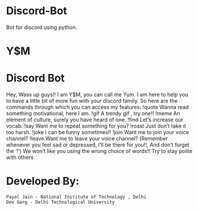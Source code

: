 # Discord-Bot
Bot for discord using python.

# Y$M
# Discord Bot
Hey, Wass up guys!! I am Y$M, you can call me Yum. I am here to help you to have a little bit of more fun with your discord family. So here are the commands through which you can access my features:
!quote
Wanna read something motivational, here I am.
!gif <type>
A trendy gif , try one!!
!meme
An element of culture, surely you have heard of one.
!find <word>
Let’s increase our vocab.
!say <message>
Want me to repeat something for you?
!roast
Just don’t take it too harsh.
!joke
I can be funny sometimes!!
!join
Want me to join your voice channel?
!leave
Want me to leave your voice channel?
(Remember whenever you feel sad or depressed, I’ll be there for you!!, And don’t forget the ‘!’)
We won’t like you using the wrong choice of words!!
Try to stay polite with others


# Developed By:
    Payal Jain - National Institute of Technology , Delhi
    Dev Garg - Delhi Technological University
